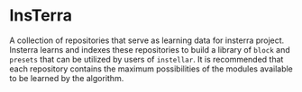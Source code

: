 # InsTerra

A collection of repositories that serve as learning data for insterra project. Insterra learns and indexes these repositories to build a library of `block` and `presets` that can be utilized by users of `instellar`. It is recommended that each repository contains the maximum possibilities of the modules available to be learned by the algorithm.
